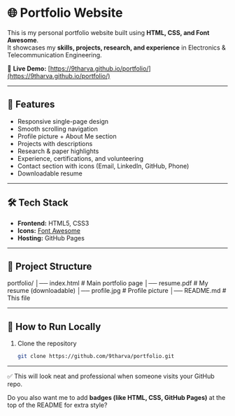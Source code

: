 # 🌐 Portfolio Website

This is my personal portfolio website built using **HTML, CSS, and Font Awesome**.  
It showcases my **skills, projects, research, and experience** in Electronics & Telecommunication Engineering.  

🔗 **Live Demo:** [https://9tharva.github.io/portfolio/](https://9tharva.github.io/portfolio/)

---

## 🚀 Features
- Responsive single-page design  
- Smooth scrolling navigation  
- Profile picture + About Me section  
- Projects with descriptions  
- Research & paper highlights  
- Experience, certifications, and volunteering  
- Contact section with icons (Email, LinkedIn, GitHub, Phone)  
- Downloadable resume  

---

## 🛠️ Tech Stack
- **Frontend:** HTML5, CSS3  
- **Icons:** [Font Awesome](https://fontawesome.com/)  
- **Hosting:** GitHub Pages  

---

## 📂 Project Structure
portfolio/
│── index.html       # Main portfolio page
│── resume.pdf       # My resume (downloadable)
│── profile.jpg      # Profile picture
│── README.md        # This file

---

## 📜 How to Run Locally
1. Clone the repository  
   ```bash
   git clone https://github.com/9tharva/portfolio.git
   
---

✅ This will look neat and professional when someone visits your GitHub repo.  

Do you also want me to add **badges (like HTML, CSS, GitHub Pages)** at the top of the README for extra style?
